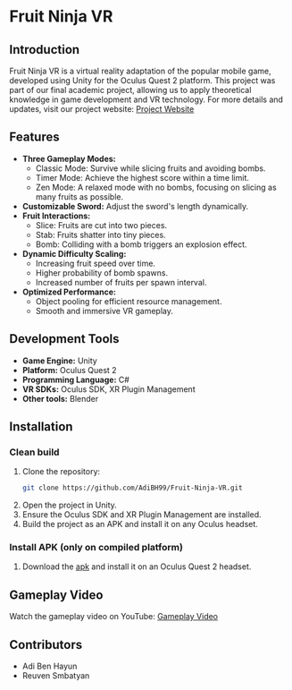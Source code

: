 # Fruit Ninja VR

## Introduction
Fruit Ninja VR is a virtual reality adaptation of the popular mobile game, developed using Unity for the Oculus Quest 2 platform. This project was part of our final academic project, allowing us to apply theoretical knowledge in game development and VR technology.
For more details and updates, visit our project website: [Project Website](https://reuvensm.wixsite.com/fruitninja-vr)

## Features
- **Three Gameplay Modes:**
  - Classic Mode: Survive while slicing fruits and avoiding bombs.
  - Timer Mode: Achieve the highest score within a time limit.
  - Zen Mode: A relaxed mode with no bombs, focusing on slicing as many fruits as possible.
- **Customizable Sword:** Adjust the sword's length dynamically.
- **Fruit Interactions:**
  - Slice: Fruits are cut into two pieces.
  - Stab: Fruits shatter into tiny pieces.
  - Bomb: Colliding with a bomb triggers an explosion effect.
- **Dynamic Difficulty Scaling:**
  - Increasing fruit speed over time.
  - Higher probability of bomb spawns.
  - Increased number of fruits per spawn interval.
- **Optimized Performance:**
  - Object pooling for efficient resource management.
  - Smooth and immersive VR gameplay.

## Development Tools
- **Game Engine:** Unity
- **Platform:** Oculus Quest 2
- **Programming Language:** C#
- **VR SDKs:** Oculus SDK, XR Plugin Management
- **Other tools:** Blender

## Installation

### Clean build
1. Clone the repository:
   ```sh
   git clone https://github.com/AdiBH99/Fruit-Ninja-VR.git
   ```
2. Open the project in Unity.
3. Ensure the Oculus SDK and XR Plugin Management are installed.
4. Build the project as an APK and install it on any Oculus headset.

### Install APK (only on compiled platform)
1. Download the [apk](https://github.com/AdiBH99/Fruit-Ninja-VR/releases/download/v1.0.0/fruitninja_vr.apk) and install it on an Oculus Quest 2 headset.

## Gameplay Video
Watch the gameplay video on YouTube: [Gameplay Video](https://youtu.be/9oVg7Gfdo4g)

## Contributors
- Adi Ben Hayun
- Reuven Smbatyan
